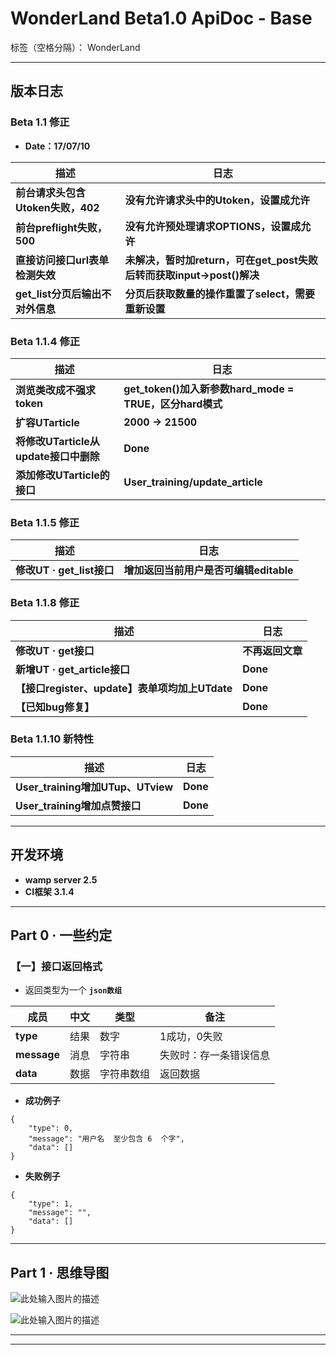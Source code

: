 ﻿# WonderLand Beta1.0 ApiDoc - Base

标签（空格分隔）： WonderLand

---

## **版本日志**

### **Beta 1.1 修正**

- **Date：17/07/10**

| 描述                               | 日志  
| ---------------------------------- | ------
| **前台请求头包含Utoken失败，402**  | **没有允许请求头中的Utoken，设置成允许**
| **前台preflight失败，500**         | **没有允许预处理请求OPTIONS，设置成允许**
| **直接访问接口url表单检测失效**    | **未解决，暂时加return，可在get_post失败后转而获取input->post()解决**
| **get_list分页后输出不对外信息**   | **分页后获取数量的操作重置了select，需要重新设置**


### **Beta 1.1.4 修正**

| 描述                               | 日志  
| ---------------------------------- | ------
| **浏览类改成不强求token**          | **get_token()加入新参数hard_mode = TRUE，区分hard模式**
| **扩容UTarticle**                  | **2000 -> 21500**
| **将修改UTarticle从update接口中删除**       | **Done**
| **添加修改UTarticle的接口**                 | **User_training/update_article**


### **Beta 1.1.5 修正**

| 描述                               | 日志  
| ---------------------------------- | ------
| **修改UT · get_list接口**          | **增加返回当前用户是否可编辑editable**


### **Beta 1.1.8 修正**

| 描述                               | 日志  
| ---------------------------------- | ------
| **修改UT · get接口**               | **不再返回文章**
| **新增UT · get_article接口**       | **Done**
| **【接口register、update】表单项均加上UTdate** | **Done**
| **【已知bug修复】**                | **Done**


### **Beta 1.1.10 新特性**

| 描述                               | 日志  
| ---------------------------------- | ------
| **User_training增加UTup、UTview**  | **Done**
| **User_training增加点赞接口**      | **Done**


---

## **开发环境**
- **wamp server 2.5**
- **CI框架 3.1.4**

---

## **Part 0 · 一些约定**

### **【一】接口返回格式**

- 返回类型为一个 **`json数组`**

| 成员        | 中文   | 类型       | 备注
| ----------- | ------ | ---------- | ----
| **type**    | 结果   | 数字       | 1成功，0失败 
| **message** | 消息   | 字符串     | 失败时：存一条错误信息
| **data**    | 数据   | 字符串数组 | 返回数据


- **成功例子**

```
{
	"type": 0,
	"message": "用户名  至少包含 6  个字",
	"data": []
}
```

- **失败例子**

```
{
	"type": 1,
	"message": "",
	"data": []
}
```

---

## **Part 1 · 思维导图**

![此处输入图片的描述][1]

![此处输入图片的描述][2]

---


---
  [1]: http://od690gqhu.bkt.clouddn.com/20177413159.png
  [2]: http://od690gqhu.bkt.clouddn.com/201776223736.png